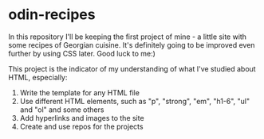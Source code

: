 # odin-recipes
In this repository I'll be keeping the first project of mine - a little site with some recipes of Georgian cuisine. It's definitely going to be improved even further by using CSS later. Good luck to me:)

This project is the indicator of my understanding of what I've studied about HTML, especially:

1) Write the template for any HTML file
2) Use different HTML elements, such as "p", "strong", "em", "h1-6", "ul" and "ol" and some others
3) Add hyperlinks and images to the site
4) Create and use repos for the projects